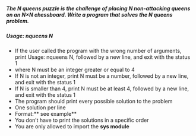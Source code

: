 ##### The N queens puzzle is the challenge of placing N non-attacking queens on an N×N chessboard. Write a program that solves the N queens problem.

##### Usage: nqueens N
- If the user called the program with the wrong number of arguments, print Usage: nqueens N, followed by a new line, and exit with the status 1
- where N must be an integer greater or equal to 4
- If N is not an integer, print N must be a number, followed by a new line, and exit with the status 1
- If N is smaller than 4, print N must be at least 4, followed by a new line, and exit with the status 1
- The program should print every possible solution to the problem
- One solution per line
- Format:** see example**
- You don’t have to print the solutions in a specific order
- You are only allowed to import the **sys module**
